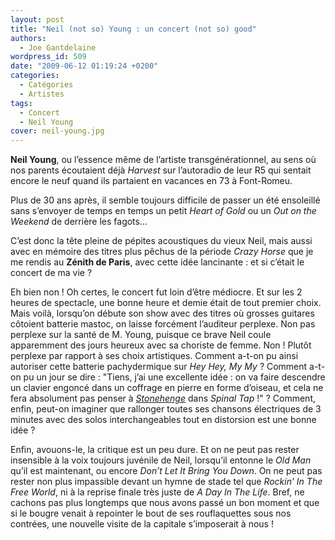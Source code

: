 ```yaml
---
layout: post
title: "Neil (not so) Young : un concert (not so) good"
authors:
  - Joe Gantdelaine
wordpress_id: 509
date: "2009-06-12 01:19:24 +0200"
categories:
  - Catégories
  - Artistes
tags:
  - Concert
  - Neil Young
cover: neil-young.jpg
---
```


**Neil Young**, ou l’essence même de l’artiste transgénérationnel, au sens où
nos parents écoutaient déjà _Harvest_ sur l’autoradio de leur R5 qui sentait
encore le neuf quand ils partaient en vacances en 73 à Font-Romeu.

Plus de 30 ans après, il semble toujours difficile de passer un été ensoleillé
sans s’envoyer de temps en temps un petit _Heart of Gold_ ou un _Out on the
Weekend_ de derrière les fagots…

C’est donc la tête pleine de pépites acoustiques du vieux Neil, mais aussi avec
en mémoire des titres plus pêchus de la période _Crazy Horse_ que je me rendis
au **Zénith de Paris**, avec cette idée lancinante : et si c’était le concert de
ma vie ?

Eh bien non ! Oh certes, le concert fut loin d’être médiocre. Et sur les 2
heures de spectacle, une bonne heure et demie était de tout premier choix. Mais
voilà, lorsqu’on débute son show avec des titres où grosses guitares côtoient
batterie mastoc, on laisse forcément l’auditeur perplexe. Non pas perplexe sur
la santé de M. Young, puisque ce brave Neil coule apparemment des jours heureux
avec sa choriste de femme. Non ! Plutôt perplexe par rapport à ses choix
artistiques. Comment a-t-on pu ainsi autoriser cette batterie pachydermique sur
*Hey Hey, My My* ? Comment a-t-on pu un jour se dire : "Tiens, j’ai une
excellente idée : on va faire descendre un clavier engoncé dans un coffrage en
pierre en forme d’oiseau, et cela ne fera absolument pas penser à
[_Stonehenge_][1] dans *Spinal Tap* !" ? Comment, enfin, peut-on imaginer que
rallonger toutes ses chansons électriques de 3 minutes avec des solos
interchangeables tout en distorsion est une bonne idée ?

Enfin, avouons-le, la critique est un peu dure. Et on ne peut pas rester
insensible à la voix toujours juvénile de Neil, lorsqu’il entonne le _Old Man_
qu’il est maintenant, ou encore _Don’t Let It Bring You Down_. On ne peut pas
rester non plus impassible devant un hymne de stade tel que _Rockin’ In The Free
World_, ni à la reprise finale très juste de _A Day In The Life_. Bref, ne
cachons pas plus longtemps que nous avons passé un bon moment et que si le
bougre venait à repointer le bout de ses rouflaquettes sous nos contrées, une
nouvelle visite de la capitale s’imposerait à nous !

[1]: https://www.youtube.com/watch?v=qAXzzHM8zLw
